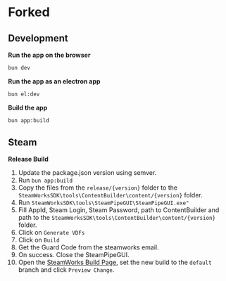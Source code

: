 # Forked

## Development

**Run the app on the browser**

```bash
bun dev
```

**Run the app as an electron app**

```bash
bun el:dev
```

**Build the app**

```bash
bun app:build
```

## Steam

**Release Build**

1. Update the package.json version using semver.
2. Run `bun app:build`
3. Copy the files from the `release/{version}` folder to the `SteamWorksSDK\tools\ContentBuilder\content/{version}` folder.
4. Run `SteamWorksSDK\tools\SteamPipeGUI\SteamPipeGUI.exe"`
5. Fill AppId, Steam Login, Steam Password, path to ContentBuilder and path to the `SteamWorksSDK\tools\ContentBuilder\content/{version}` folder.
6. Click on `Generate VDFs`
7. Click on `Build`
8. Get the Guard Code from the steamworks email.
9. On success. Close the SteamPipeGUI.
10. Open the [SteamWorks Build Page](https://partner.steamgames.com/apps/builds), set the new build to the `default` branch and click `Preview Change`.
